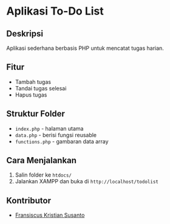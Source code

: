# Aplikasi To-Do List

## Deskripsi
Aplikasi sederhana berbasis PHP untuk mencatat tugas harian.

## Fitur
- Tambah tugas
- Tandai tugas selesai
- Hapus tugas

## Struktur Folder
- `index.php` - halaman utama
- `data.php` - berisi fungsi reusable
- `functions.php` - gambaran data array

## Cara Menjalankan
1. Salin folder ke `htdocs/`
2. Jalankan XAMPP dan buka di `http://localhost/todolist`

## Kontributor
- [Fransiscus Kristian Susanto](https://github.com/kristian-susanto)
